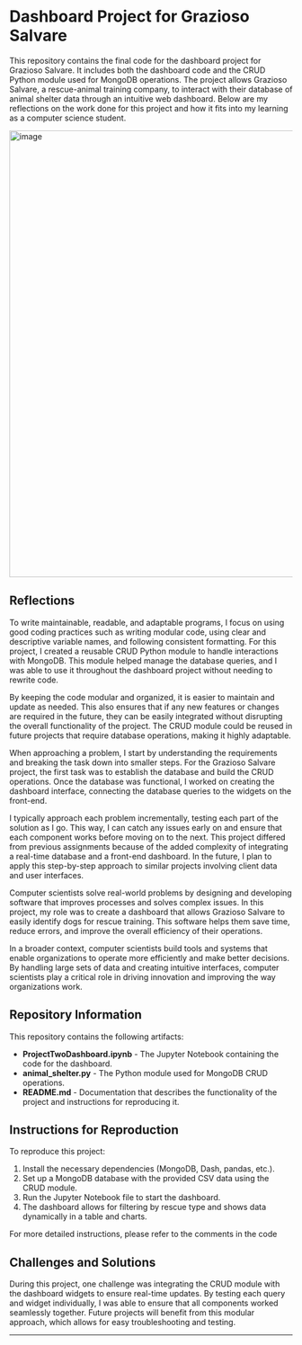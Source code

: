 # Dashboard Project for Grazioso Salvare

This repository contains the final code for the dashboard project for Grazioso Salvare. It includes both the dashboard code and the CRUD Python module used for MongoDB operations. The project allows Grazioso Salvare, a rescue-animal training company, to interact with their database of animal shelter data through an intuitive web dashboard. Below are my reflections on the work done for this project and how it fits into my learning as a computer science student.

<img width="795" alt="image" src="https://github.com/user-attachments/assets/34f23e40-dedf-43dd-abe8-3629ff046989">


## Reflections

To write maintainable, readable, and adaptable programs, I focus on using good coding practices such as writing modular code, using clear and descriptive variable names, and following consistent formatting. For this project, I created a reusable CRUD Python module to handle interactions with MongoDB. This module helped manage the database queries, and I was able to use it throughout the dashboard project without needing to rewrite code.

By keeping the code modular and organized, it is easier to maintain and update as needed. This also ensures that if any new features or changes are required in the future, they can be easily integrated without disrupting the overall functionality of the project. The CRUD module could be reused in future projects that require database operations, making it highly adaptable.

When approaching a problem, I start by understanding the requirements and breaking the task down into smaller steps. For the Grazioso Salvare project, the first task was to establish the database and build the CRUD operations. Once the database was functional, I worked on creating the dashboard interface, connecting the database queries to the widgets on the front-end.

I typically approach each problem incrementally, testing each part of the solution as I go. This way, I can catch any issues early on and ensure that each component works before moving on to the next. This project differed from previous assignments because of the added complexity of integrating a real-time database and a front-end dashboard. In the future, I plan to apply this step-by-step approach to similar projects involving client data and user interfaces.

Computer scientists solve real-world problems by designing and developing software that improves processes and solves complex issues. In this project, my role was to create a dashboard that allows Grazioso Salvare to easily identify dogs for rescue training. This software helps them save time, reduce errors, and improve the overall efficiency of their operations.

In a broader context, computer scientists build tools and systems that enable organizations to operate more efficiently and make better decisions. By handling large sets of data and creating intuitive interfaces, computer scientists play a critical role in driving innovation and improving the way organizations work.

## Repository Information

This repository contains the following artifacts:
- **ProjectTwoDashboard.ipynb** - The Jupyter Notebook containing the code for the dashboard.
- **animal_shelter.py** - The Python module used for MongoDB CRUD operations.
- **README.md** - Documentation that describes the functionality of the project and instructions for reproducing it.

## Instructions for Reproduction

To reproduce this project:
1. Install the necessary dependencies (MongoDB, Dash, pandas, etc.).
2. Set up a MongoDB database with the provided CSV data using the CRUD module.
3. Run the Jupyter Notebook file to start the dashboard.
4. The dashboard allows for filtering by rescue type and shows data dynamically in a table and charts.

For more detailed instructions, please refer to the comments in the code

## Challenges and Solutions

During this project, one challenge was integrating the CRUD module with the dashboard widgets to ensure real-time updates. By testing each query and widget individually, I was able to ensure that all components worked seamlessly together. Future projects will benefit from this modular approach, which allows for easy troubleshooting and testing.

---


